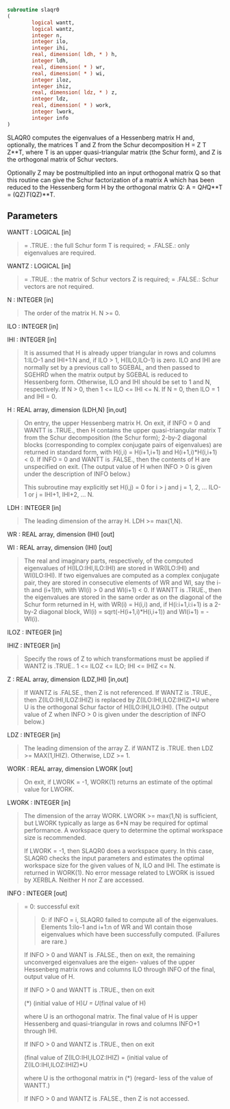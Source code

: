 ```fortran
subroutine slaqr0
(
        logical wantt,
        logical wantz,
        integer n,
        integer ilo,
        integer ihi,
        real, dimension( ldh, * ) h,
        integer ldh,
        real, dimension( * ) wr,
        real, dimension( * ) wi,
        integer iloz,
        integer ihiz,
        real, dimension( ldz, * ) z,
        integer ldz,
        real, dimension( * ) work,
        integer lwork,
        integer info
)
```

SLAQR0 computes the eigenvalues of a Hessenberg matrix H
and, optionally, the matrices T and Z from the Schur decomposition
H = Z T Z**T, where T is an upper quasi-triangular matrix (the
Schur form), and Z is the orthogonal matrix of Schur vectors.

Optionally Z may be postmultiplied into an input orthogonal
matrix Q so that this routine can give the Schur factorization
of a matrix A which has been reduced to the Hessenberg form H
by the orthogonal matrix Q:  A = Q*H*Q**T = (QZ)*T*(QZ)**T.

## Parameters
WANTT : LOGICAL [in]
> = .TRUE. : the full Schur form T is required;
> = .FALSE.: only eigenvalues are required.

WANTZ : LOGICAL [in]
> = .TRUE. : the matrix of Schur vectors Z is required;
> = .FALSE.: Schur vectors are not required.

N : INTEGER [in]
> The order of the matrix H.  N >= 0.

ILO : INTEGER [in]

IHI : INTEGER [in]
> It is assumed that H is already upper triangular in rows
> and columns 1:ILO-1 and IHI+1:N and, if ILO > 1,
> H(ILO,ILO-1) is zero. ILO and IHI are normally set by a
> previous call to SGEBAL, and then passed to SGEHRD when the
> matrix output by SGEBAL is reduced to Hessenberg form.
> Otherwise, ILO and IHI should be set to 1 and N,
> respectively.  If N > 0, then 1 <= ILO <= IHI <= N.
> If N = 0, then ILO = 1 and IHI = 0.

H : REAL array, dimension (LDH,N) [in,out]
> On entry, the upper Hessenberg matrix H.
> On exit, if INFO = 0 and WANTT is .TRUE., then H contains
> the upper quasi-triangular matrix T from the Schur
> decomposition (the Schur form); 2-by-2 diagonal blocks
> (corresponding to complex conjugate pairs of eigenvalues)
> are returned in standard form, with H(i,i) = H(i+1,i+1)
> and H(i+1,i)*H(i,i+1) < 0. If INFO = 0 and WANTT is
> .FALSE., then the contents of H are unspecified on exit.
> (The output value of H when INFO > 0 is given under the
> description of INFO below.)
> 
> This subroutine may explicitly set H(i,j) = 0 for i > j and
> j = 1, 2, ... ILO-1 or j = IHI+1, IHI+2, ... N.

LDH : INTEGER [in]
> The leading dimension of the array H. LDH >= max(1,N).

WR : REAL array, dimension (IHI) [out]

WI : REAL array, dimension (IHI) [out]
> The real and imaginary parts, respectively, of the computed
> eigenvalues of H(ILO:IHI,ILO:IHI) are stored in WR(ILO:IHI)
> and WI(ILO:IHI). If two eigenvalues are computed as a
> complex conjugate pair, they are stored in consecutive
> elements of WR and WI, say the i-th and (i+1)th, with
> WI(i) > 0 and WI(i+1) < 0. If WANTT is .TRUE., then
> the eigenvalues are stored in the same order as on the
> diagonal of the Schur form returned in H, with
> WR(i) = H(i,i) and, if H(i:i+1,i:i+1) is a 2-by-2 diagonal
> block, WI(i) = sqrt(-H(i+1,i)*H(i,i+1)) and
> WI(i+1) = -WI(i).

ILOZ : INTEGER [in]

IHIZ : INTEGER [in]
> Specify the rows of Z to which transformations must be
> applied if WANTZ is .TRUE..
> 1 <= ILOZ <= ILO; IHI <= IHIZ <= N.

Z : REAL array, dimension (LDZ,IHI) [in,out]
> If WANTZ is .FALSE., then Z is not referenced.
> If WANTZ is .TRUE., then Z(ILO:IHI,ILOZ:IHIZ) is
> replaced by Z(ILO:IHI,ILOZ:IHIZ)*U where U is the
> orthogonal Schur factor of H(ILO:IHI,ILO:IHI).
> (The output value of Z when INFO > 0 is given under
> the description of INFO below.)

LDZ : INTEGER [in]
> The leading dimension of the array Z.  if WANTZ is .TRUE.
> then LDZ >= MAX(1,IHIZ).  Otherwise, LDZ >= 1.

WORK : REAL array, dimension LWORK [out]
> On exit, if LWORK = -1, WORK(1) returns an estimate of
> the optimal value for LWORK.

LWORK : INTEGER [in]
> The dimension of the array WORK.  LWORK >= max(1,N)
> is sufficient, but LWORK typically as large as 6*N may
> be required for optimal performance.  A workspace query
> to determine the optimal workspace size is recommended.
> 
> If LWORK = -1, then SLAQR0 does a workspace query.
> In this case, SLAQR0 checks the input parameters and
> estimates the optimal workspace size for the given
> values of N, ILO and IHI.  The estimate is returned
> in WORK(1).  No error message related to LWORK is
> issued by XERBLA.  Neither H nor Z are accessed.

INFO : INTEGER [out]
> = 0:  successful exit
> > 0:  if INFO = i, SLAQR0 failed to compute all of
> the eigenvalues.  Elements 1:ilo-1 and i+1:n of WR
> and WI contain those eigenvalues which have been
> successfully computed.  (Failures are rare.)
> 
> If INFO > 0 and WANT is .FALSE., then on exit,
> the remaining unconverged eigenvalues are the eigen-
> values of the upper Hessenberg matrix rows and
> columns ILO through INFO of the final, output
> value of H.
> 
> If INFO > 0 and WANTT is .TRUE., then on exit
> 
> (*)  (initial value of H)*U  = U*(final value of H)
> 
> where U is an orthogonal matrix.  The final
> value of H is upper Hessenberg and quasi-triangular
> in rows and columns INFO+1 through IHI.
> 
> If INFO > 0 and WANTZ is .TRUE., then on exit
> 
> (final value of Z(ILO:IHI,ILOZ:IHIZ)
> =  (initial value of Z(ILO:IHI,ILOZ:IHIZ)*U
> 
> where U is the orthogonal matrix in (*) (regard-
> less of the value of WANTT.)
> 
> If INFO > 0 and WANTZ is .FALSE., then Z is not
> accessed.
